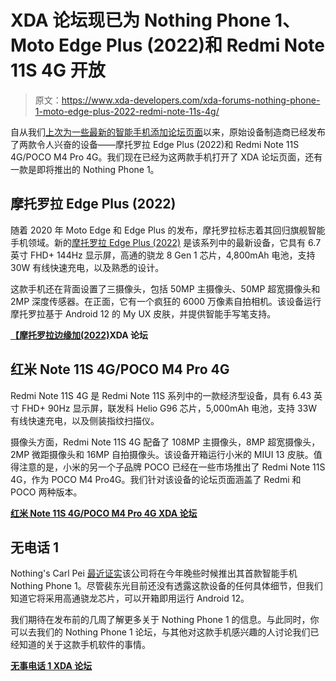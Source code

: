 # XDA 论坛现已为 Nothing Phone 1、Moto Edge Plus (2022)和 Redmi Note 11S 4G 开放

> 原文：<https://www.xda-developers.com/xda-forums-nothing-phone-1-moto-edge-plus-2022-redmi-note-11s-4g/>

自从我们[上次为一些最新的智能手机添加论坛页面](https://www.xda-developers.com/xda-forums-galaxy-a33-galaxy-a54-honor-magic-4-ultimate-realme-9-5g-se/)以来，原始设备制造商已经发布了两款令人兴奋的设备——摩托罗拉 Edge Plus (2022)和 Redmi Note 11S 4G/POCO M4 Pro 4G。我们现在已经为这两款手机打开了 XDA 论坛页面，还有一款是即将推出的 Nothing Phone 1。

## 摩托罗拉 Edge Plus (2022)

随着 2020 年 Moto Edge 和 Edge Plus 的发布，摩托罗拉标志着其回归旗舰智能手机领域。新的[摩托罗拉 Edge Plus (2022)](https://www.xda-developers.com/motorola-edge-plus-2022-review/) 是该系列中的最新设备，它具有 6.7 英寸 FHD+ 144Hz 显示屏，高通的骁龙 8 Gen 1 芯片，4,800mAh 电池，支持 30W 有线快速充电，以及熟悉的设计。

这款手机还在背面设置了三摄像头，包括 50MP 主摄像头、50MP 超宽摄像头和 2MP 深度传感器。在正面，它有一个疯狂的 6000 万像素自拍相机。该设备运行摩托罗拉基于 Android 12 的 My UX 皮肤，并提供智能手写笔支持。

**[【摩托罗拉边缘加(2022)](https://forum.xda-developers.com/f/motorola-edge-2022.12581/)XDA 论坛**

## 红米 Note 11S 4G/POCO M4 Pro 4G

Redmi Note 11S 4G 是 Redmi Note 11S 系列中的一款经济型设备，具有 6.43 英寸 FHD+ 90Hz 显示屏，联发科 Helio G96 芯片，5,000mAh 电池，支持 33W 有线快速充电，以及侧装指纹扫描仪。

摄像头方面，Redmi Note 11S 4G 配备了 108MP 主摄像头，8MP 超宽摄像头，2MP 微距摄像头和 16MP 自拍摄像头。该设备开箱运行小米的 MIUI 13 皮肤。值得注意的是，小米的另一个子品牌 POCO 已经在一些市场推出了 Redmi Note 11S 4G，作为 POCO M4 Pro4G。我们针对该设备的论坛页面涵盖了 Redmi 和 POCO 两种版本。

**[红米 Note 11S 4G/POCO M4 Pro 4G XDA 论坛](https://forum.xda-developers.com/f/redmi-note-11s-4g-poco-m4-pro-4g-fleur.12591/)**

## 无电话 1

Nothing's Carl Pei [最近证实](https://www.xda-developers.com/nothing-phone-1-nothing-os-summer-launch/)该公司将在今年晚些时候推出其首款智能手机 Nothing Phone 1。尽管裴东光目前还没有透露这款设备的任何具体细节，但我们知道它将采用高通骁龙芯片，可以开箱即用运行 Android 12。

我们期待在发布前的几周了解更多关于 Nothing Phone 1 的信息。与此同时，你可以去我们的 Nothing Phone 1 论坛，与其他对这款手机感兴趣的人讨论我们已经知道的关于这款手机软件的事情。

**[无事电话 1 XDA 论坛](https://forum.xda-developers.com/f/nothing-phone-1.12585/)**